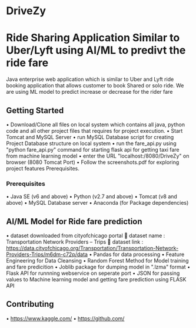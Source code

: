 # DriveZy
# Ride Sharing Application Similar to Uber/Lyft using AI/ML to predivt the ride fare
Java enterprise web application which is similar to Uber and Lyft ride booking application that allows customer to book Shared or solo ride. We are using ML model to predict increase or decrease for the rider fare 

## Getting Started
•	Download/Clone all files on local system which contains all java, python code and all other project files that requires for project execution.
•	Start Tomcat and MySQL Server
•	run MySQL Database script for creating Project Database structure on local system
•	run the fare_api.py using "python fare_api.py" command for starting flask api for getting taxi fare from machine learning model
•	enter the URL "localhost:/8080/DriveZy" on browser (8080 Tomcat Port)
•	Follow the screenshots.pdf for exploring project features Prerequisites.

### Prerequisites
•	Java SE (v6 and above)
•	Python (v2.7 and above)
•	Tomcat (v8 and above)
•	MySQL Database server
•	Anaconda (for Package dependencies) 

## AI/ML Model for Ride fare prediction

•	dataset downloaded from cityofchicago portal 
	dataset name : Transportation Network Providers – Trips
	dataset link : https://data.cityofchicago.org/Transportation/Transportation-Network-Providers-Trips/m6dm-c72p/data
•	Pandas for data processing
•	Feature Engineering for Data Cleansing 
•	Random Forest Method for Model training and fare predicition
•	Joblib package for dumping model in ".lzma" format
•	Flask API for runnning webservice on seperate port
•	JSON for passing values to Machine learning model and getting fare prediction using FLASK API

## Contributing
•	https://www.kaggle.com/
•	https://github.com/

